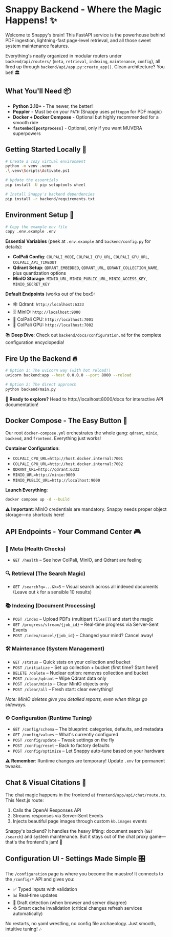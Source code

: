 # Snappy Backend - Where the Magic Happens! ✨

Welcome to Snappy's brain! This FastAPI service is the powerhouse behind PDF ingestion, lightning-fast page-level retrieval, and all those sweet system maintenance features. 

Everything's neatly organized in modular routers under `backend/api/routers/` (`meta`, `retrieval`, `indexing`, `maintenance`, `config`), all fired up through `backend/api/app.py:create_app()`. Clean architecture? You bet! 🏛️

## What You'll Need 📦

- **Python 3.10+** - The newer, the better!
- **Poppler** - Must be on your `PATH` (Snappy uses `pdftoppm` for PDF magic)
- **Docker + Docker Compose** - Optional but highly recommended for a smooth ride
- **`fastembed[postprocess]`** - Optional, only if you want MUVERA superpowers

## Getting Started Locally 🚀

```bash
# Create a cozy virtual environment
python -m venv .venv
.\.venv\Scripts\Activate.ps1

# Update the essentials
pip install -U pip setuptools wheel

# Install Snappy's backend dependencies
pip install -r backend/requirements.txt
```

## Environment Setup 🌟

```bash
# Copy the example env file
copy .env.example .env
```

**Essential Variables** (peek at `.env.example` and `backend/config.py` for details):

- **ColPali Config**: `COLPALI_MODE`, `COLPALI_CPU_URL`, `COLPALI_GPU_URL`, `COLPALI_API_TIMEOUT`
- **Qdrant Setup**: `QDRANT_EMBEDDED`, `QDRANT_URL`, `QDRANT_COLLECTION_NAME`, plus quantization options
- **MinIO Storage**: `MINIO_URL`, `MINIO_PUBLIC_URL`, `MINIO_ACCESS_KEY`, `MINIO_SECRET_KEY`

**Default Endpoints** (works out of the box!):
- 🕸️ Qdrant: `http://localhost:6333`
- 🗄️ MinIO: `http://localhost:9000`
- 🧠 ColPali CPU: `http://localhost:7001`
- 🚀 ColPali GPU: `http://localhost:7002`

📚 **Deep Dive**: Check out `backend/docs/configuration.md` for the complete configuration encyclopedia!

## Fire Up the Backend 🔥

```bash
# Option 1: The uvicorn way (with hot reload!)
uvicorn backend:app --host 0.0.0.0 --port 8000 --reload

# Option 2: The direct approach
python backend/main.py
```

🎉 **Ready to explore?** Head to http://localhost:8000/docs for interactive API documentation!

## Docker Compose - The Easy Button 🐳

Our root `docker-compose.yml` orchestrates the whole gang: `qdrant`, `minio`, `backend`, and `frontend`. Everything just works!

**Container Configuration**:
- `COLPALI_CPU_URL=http://host.docker.internal:7001`
- `COLPALI_GPU_URL=http://host.docker.internal:7002`
- `QDRANT_URL=http://qdrant:6333`
- `MINIO_URL=http://minio:9000`
- `MINIO_PUBLIC_URL=http://localhost:9000`

**Launch Everything**:
```bash
docker compose up -d --build
```

⚠️ **Important**: MinIO credentials are mandatory. Snappy needs proper object storage—no shortcuts here!

## API Endpoints - Your Command Center 🎮

### 💓 Meta (Health Checks)

- `GET /health` – See how ColPali, MinIO, and Qdrant are feeling

### 🔍 Retrieval (The Search Magic)

- `GET /search?q=...&k=5` – Visual search across all indexed documents  
  (Leave out `k` for a sensible 10 results)

### 📚 Indexing (Document Processing)

- `POST /index` – Upload PDFs (multipart `files[]`) and start the magic
- `GET /progress/stream/{job_id}` – Real-time progress via Server-Sent Events
- `POST /index/cancel/{job_id}` – Changed your mind? Cancel away!

### 🛠️ Maintenance (System Management)

- `GET /status` – Quick stats on your collection and bucket
- `POST /initialize` – Set up collection + bucket (first time? Start here!)
- `DELETE /delete` – Nuclear option: removes collection and bucket
- `POST /clear/qdrant` – Wipe Qdrant data only
- `POST /clear/minio` – Clear MinIO objects only
- `POST /clear/all` – Fresh start: clear everything!

*Note: MinIO deletes give you detailed reports, even when things go sideways.*

### ⚙️ Configuration (Runtime Tuning)

- `GET /config/schema` – The blueprint: categories, defaults, and metadata
- `GET /config/values` – What's currently configured
- `POST /config/update` – Tweak settings on the fly
- `POST /config/reset` – Back to factory defaults
- `POST /config/optimize` – Let Snappy auto-tune based on your hardware

⚠️ **Remember**: Runtime changes are temporary! Update `.env` for permanent tweaks.

## Chat & Visual Citations 💬

The chat magic happens in the frontend at `frontend/app/api/chat/route.ts`. This Next.js route:
1. Calls the OpenAI Responses API
2. Streams responses via Server-Sent Events
3. Injects beautiful page images through custom `kb.images` events

Snappy's backend? It handles the heavy lifting: document search (`GET /search`) and system maintenance. But it stays out of the chat proxy game—that's the frontend's jam! 🎵

## Configuration UI - Settings Made Simple 🎛️

The `/configuration` page is where you become the maestro! It connects to the `/config/*` API and gives you:
- ✅ Typed inputs with validation
- 📊 Real-time updates
- 💾 Draft detection (when browser and server disagree)
- ♻️ Smart cache invalidation (critical changes refresh services automatically)

No restarts, no yaml wrestling, no config file archaeology. Just smooth, intuitive tuning! 🎶
